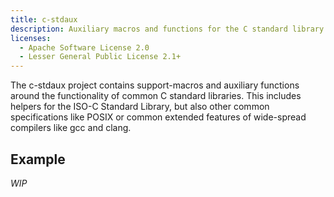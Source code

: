 ```yaml
---
title: c-stdaux
description: Auxiliary macros and functions for the C standard library
licenses:
  - Apache Software License 2.0
  - Lesser General Public License 2.1+
---
```

The c-stdaux project contains support-macros and auxiliary functions around the
functionality of common C standard libraries. This includes helpers for the
ISO-C Standard Library, but also other common specifications like POSIX or
common extended features of wide-spread compilers like gcc and clang.

## Example

*WIP*

